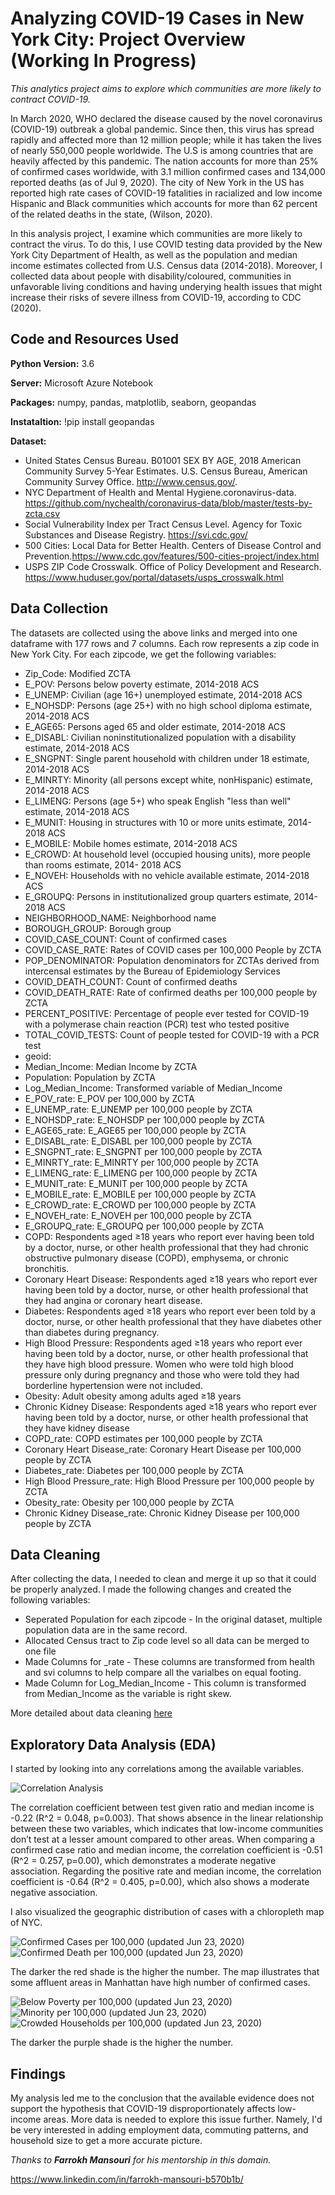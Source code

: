 # Analyzing COVID-19 Cases in New York City: Project Overview (Working In Progress)
*This analytics project aims to explore which communities are more likely to contract COVID-19.*

In March 2020, WHO declared the disease caused by the novel coronavirus (COVID-19) outbreak a global pandemic. Since then, this virus has spread rapidly and affected more than 12 million people; while it has taken the lives of nearly 550,000 people worldwide. The U.S is among countries that are heavily affected by this pandemic. The nation accounts for more than 25% of confirmed cases worldwide, with 3.1 million confirmed cases and 134,000 reported deaths (as of Jul 9, 2020). The city of New York in the US has reported high rate cases of COVID-19 fatalities in racialized and low income Hispanic and Black communities which accounts for more than 62 percent of the related deaths in the state, (Wilson, 2020).

In this analysis project, I examine which communities are more likely to contract the virus. To do this, I use COVID testing data provided by the New York City Department of Health, as well as the population and median income estimates collected from U.S. Census data (2014-2018). Moreover, I collected data about people with disability/coloured, communities in unfavorable living conditions and having underying health issues that might increase their risks of severe illness from COVID-19, according to CDC (2020).

## Code and Resources Used

**Python Version:** 3.6

**Server:** Microsoft Azure Notebook

**Packages:** numpy, pandas, matplotlib, seaborn, geopandas

**Instataltion:** !pip install geopandas

**Dataset:**
* United States Census Bureau. B01001 SEX BY AGE, 2018 American Community Survey 5-Year Estimates. U.S. Census Bureau, American Community Survey Office. http://www.census.gov/.
* NYC Department of Health and Mental Hygiene.coronavirus-data. https://github.com/nychealth/coronavirus-data/blob/master/tests-by-zcta.csv
* Social Vulnerability Index per Tract Census Level. Agency for Toxic Substances and Disease Registry. https://svi.cdc.gov/
* 500 Cities: Local Data for Better Health. Centers of Disease Control and Prevention.https://www.cdc.gov/features/500-cities-project/index.html
* USPS ZIP Code Crosswalk. Office of Policy Development and Research. https://www.huduser.gov/portal/datasets/usps_crosswalk.html

## Data Collection

The datasets are collected using the above links and merged into one dataframe with 177 rows and 7 columns. Each row represents a zip code in New York City. For each zipcode, we get the following variables:

* Zip_Code:  Modified ZCTA 
* E_POV:  Persons below poverty estimate, 2014-2018 ACS
* E_UNEMP:  Civilian (age 16+) unemployed estimate, 2014-2018 ACS
* E_NOHSDP:  Persons (age 25+) with no high school diploma estimate, 2014-2018 ACS
* E_AGE65:  Persons aged 65 and older estimate, 2014-2018 ACS
* E_DISABL:  Civilian noninstitutionalized population with a disability estimate, 2014-2018 ACS
* E_SNGPNT:  Single parent household with children under 18 estimate, 2014-2018 ACS
* E_MINRTY:  Minority (all persons except white, nonHispanic) estimate, 2014-2018 ACS
* E_LIMENG:  Persons (age 5+) who speak English "less than well" estimate, 2014-2018 ACS
* E_MUNIT:  Housing in structures with 10 or more units estimate, 2014-2018 ACS
* E_MOBILE:  Mobile homes estimate, 2014-2018 ACS
* E_CROWD:  At household level (occupied housing units), more people than rooms estimate, 2014- 2018 ACS
* E_NOVEH:  Households with no vehicle available estimate, 2014-2018 ACS
* E_GROUPQ:  Persons in institutionalized group quarters estimate, 2014-2018 ACS
* NEIGHBORHOOD_NAME:  Neighborhood name
* BOROUGH_GROUP:  Borough group
* COVID_CASE_COUNT:  Count of confirmed cases
* COVID_CASE_RATE:  Rates of COVID cases per 100,000 People by ZCTA
* POP_DENOMINATOR:  Population denominators for ZCTAs derived from intercensal estimates by the Bureau of Epidemiology Services
* COVID_DEATH_COUNT:  Count of confirmed deaths  
* COVID_DEATH_RATE:  Rate of confirmed deaths per 100,000 people by ZCTA 
* PERCENT_POSITIVE:  Percentage of people ever tested for COVID-19 with a polymerase chain reaction (PCR) test who tested positive
* TOTAL_COVID_TESTS:  Count of people tested for COVID-19 with a PCR test
* geoid:  
* Median_Income:  Median Income by ZCTA
* Population:  Population by ZCTA
* Log_Median_Income:  Transformed variable of Median_Income
* E_POV_rate:  E_POV per  100,000 by ZCTA
* E_UNEMP_rate:  E_UNEMP per 100,000 people by ZCTA
* E_NOHSDP_rate:  E_NOHSDP per 100,000 people by ZCTA
* E_AGE65_rate:  E_AGE65 per 100,000 people by ZCTA
* E_DISABL_rate:  E_DISABL per 100,000 people by ZCTA
* E_SNGPNT_rate:  E_SNGPNT per 100,000 people by ZCTA
* E_MINRTY_rate:  E_MINRTY per 100,000 people by ZCTA
* E_LIMENG_rate:  E_LIMENG per 100,000 people by ZCTA
* E_MUNIT_rate:  E_MUNIT per 100,000 people by ZCTA
* E_MOBILE_rate:  E_MOBILE per 100,000 people by ZCTA
* E_CROWD_rate:  E_CROWD per 100,000 people by ZCTA
* E_NOVEH_rate:  E_NOVEH per 100,000 people by ZCTA
* E_GROUPQ_rate:  E_GROUPQ per 100,000 people by ZCTA
* COPD:  Respondents aged ≥18 years who report ever having been told by a doctor, nurse, or other health professional that they had chronic obstructive pulmonary disease (COPD), emphysema, or chronic bronchitis.
* Coronary Heart Disease:  Respondents aged ≥18 years who report ever having been told by a doctor, nurse, or other health professional that they had angina or coronary heart disease.
* Diabetes:  Respondents aged ≥18 years who report ever been told by a doctor, nurse, or other health professional that they have diabetes other than diabetes during pregnancy.
* High Blood Pressure:  Respondents aged ≥18 years who report ever having been told by a doctor, nurse, or other health professional that they have high blood pressure. Women who were told high blood pressure only during pregnancy and those who were told they had borderline hypertension were not included.
* Obesity:  Adult obesity among adults aged ≥18 years
* Chronic Kidney Disease:  Respondents aged ≥18 years who report ever having been told by a doctor, nurse, or other health professional that they have kidney disease
* COPD_rate:  COPD estimates per 100,000 people by ZCTA
* Coronary Heart Disease_rate:  Coronary Heart Disease per 100,000 people by ZCTA
* Diabetes_rate:  Diabetes per 100,000 people by ZCTA
* High Blood Pressure_rate:  High Blood Pressure per 100,000 people by ZCTA
* Obesity_rate:  Obesity per 100,000 people by ZCTA
* Chronic Kidney Disease_rate:  Chronic Kidney Disease per 100,000 people by ZCTA


## Data Cleaning

After collecting the data, I needed to clean and merge it up so that it could be properly analyzed. I made the following changes and created the following variables:

* Seperated Population for each zipcode - In the original dataset, multiple population data are in the same record.
* Allocated Census tract to Zip code level so all data can be merged to one file
* Made Columns for _rate - These columns are transformed from health and svi columns to help compare all the varialbes on equal footing.
* Made Column for Log_Median_Income - This column is transformed from Median_Income as the variable is right skew.

More detailed about data cleaning [here](https://github.com/LilyTruong2291/COVID19-in-NYC/blob/master/data_cleaning.ipynb)

## Exploratory Data Analysis (EDA)

I started by looking into any correlations among the available variables.

![Correlation Analysis](https://github.com/LilyTruong2291/COVID19-in-NYC/blob/master/corr.PNG)

The correlation coefficient between test given ratio and median income is -0.22 (R^2 = 0.048, p=0.003). That shows absence in the linear relationship between these two variables, which indicates that low-income communities don’t test at a lesser amount compared to other areas. When comparing a confirmed case ratio and median income, the correlation coefficient is -0.51 (R^2 = 0.257, p=0.00), which demonstrates a moderate negative association. Regarding the positive rate and median income, the correlation coefficient is -0.64 (R^2 = 0.405, p=0.00), which also shows a moderate negative association.

I also visualized the geographic distribution of cases with a chloropleth map of NYC.

![Confirmed Cases per 100,000 (updated Jun 23, 2020)](https://github.com/LilyTruong2291/COVID19-in-NYC/blob/master/map1.PNG)
![Confirmed Death per 100,000 (updated Jun 23, 2020)](https://github.com/LilyTruong2291/COVID19-in-NYC/blob/master/map2.PNG)

The darker the red shade is the higher the number. The map illustrates that some affluent areas in Manhattan have high number of confirmed cases. 

![Below Poverty per 100,000 (updated Jun 23, 2020)](https://github.com/LilyTruong2291/COVID19-in-NYC/blob/master/map3.PNG)
![Minority per 100,000 (updated Jun 23, 2020)](https://github.com/LilyTruong2291/COVID19-in-NYC/blob/master/map4.PNG)
![Crowded Households per 100,000 (updated Jun 23, 2020)](https://github.com/LilyTruong2291/COVID19-in-NYC/blob/master/map5.PNG)

The darker the purple shade is the higher the number. 

## Findings

My analysis led me to the conclusion that the available evidence does not support the hypothesis that COVID-19 disproportionately affects low-income areas. More data is needed to explore this issue further. Namely, I'd be very interested in adding employment data, commuting patterns, and household size to get a more accurate picture. 

*Thanks to **Farrokh Mansouri** for his mentorship in this domain.* 

https://www.linkedin.com/in/farrokh-mansouri-b570b1b/

